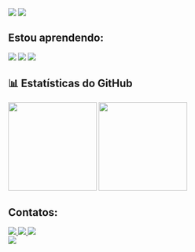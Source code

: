 <img src="https://capsule-render.vercel.app/api?type=waving&color=6C63FF&height=200&section=header&text=Eduardo%20Ferreira&fontSize=40&fontColor=ffffff&animation=fadeIn&fontAlignY=35" />
<img src="https://readme-typing-svg.herokuapp.com?font=Fira+Code&size=24&pause=1000&color=6C63FF&width=435&lines=Olá!+Eu+sou+o+Eduardo+Ferreira;Estudante+de+Java%2C+HTML+e+CSS;Sempre+em+busca+de+evolução!" />

## Estou aprendendo:
<div style="display: flex; align-items: center;">
  <div>
    <img src="https://img.shields.io/badge/Java-ED8B00?style=for-the-badge&logo=java&logoColor=white" />
    <img src="https://img.shields.io/badge/HTML5-E34F26?style=for-the-badge&logo=html5&logoColor=white" />
    <img src="https://img.shields.io/badge/CSS3-1572B6?style=for-the-badge&logo=css3&logoColor=white" />
  </div>
</div>

## 📊 Estatísticas do GitHub

<div align="left">
  <img height="180em" src="https://github-readme-stats.vercel.app/api?username=EduardoFerreiraa&show_icons=true&theme=tokyonight&include_all_commits=true&count_private=true" />
  <img height="180em" src="https://github-readme-stats.vercel.app/api/top-langs/?username=EduardoFerreiraa&layout=compact&langs_count=7&theme=tokyonight"/>
</div>

## Contatos:

<div align="left">
  <a href="https://instagram.com/seu-instagram" target="_blank">
    <img src="https://img.shields.io/badge/Instagram-6C63FF?style=for-the-badge&logo=instagram&logoColor=white"/>
  </a>
  <a href="mailto:seu@email.com">
    <img src="https://img.shields.io/badge/Gmail-6C63FF?style=for-the-badge&logo=gmail&logoColor=white"/>
  </a>
  <a href="https://linkedin.com/in/seu-linkedin" target="_blank">
    <img src="https://img.shields.io/badge/LinkedIn-6C63FF?style=for-the-badge&logo=linkedin&logoColor=white"/>
  </a>
</div> 

<img src="https://capsule-render.vercel.app/api?type=waving&color=6C63FF&height=120&section=footer"/>

